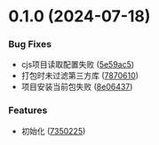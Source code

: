 

# 0.1.0 (2024-07-18)


### Bug Fixes

* cjs项目读取配置失败 ([5e59ac5](https://github.com/foca-js/foca-openapi/commit/5e59ac5f9d03b9eba08afb23d38e4319cba40571))
* 打包时未过滤第三方库 ([7870610](https://github.com/foca-js/foca-openapi/commit/787061041fab148c365de864e0a66c41509443c8))
* 项目安装当前包失败 ([8e06437](https://github.com/foca-js/foca-openapi/commit/8e0643727c7d3733f05c446d2575fc167577f8f8))


### Features

* 初始化 ([7350225](https://github.com/foca-js/foca-openapi/commit/73502250bec4a69a79a70259d4835ead37670e06))
